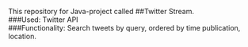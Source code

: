 This repository for Java-project called 
##Twitter Stream.    
###Used:
Twitter API    
###Functionality: 
Search tweets by query, ordered by time publication, location.
